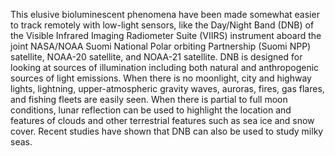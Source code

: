 This elusive bioluminescent phenomena have been made somewhat easier to track remotely with low-light sensors, like the Day/Night Band (DNB) of the Visible Infrared Imaging Radiometer Suite (VIIRS) instrument aboard the joint NASA/NOAA Suomi National Polar orbiting Partnership (Suomi NPP) satellite, NOAA-20 satellite, and NOAA-21 satellite. DNB is designed for looking at sources of illumination including both natural and anthropogenic sources of light emissions. When there is no moonlight, city and highway lights, lightning, upper-atmospheric gravity waves, auroras, fires, gas flares, and fishing fleets are easily seen. When there is partial to full moon conditions, lunar reflection can be used to highlight the location and features of clouds and other terrestrial features such as sea ice and snow cover. Recent studies have shown that DNB can also be used to study milky seas.